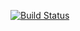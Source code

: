 [![Build Status](https://travis-ci.com/adawagrocka/testy-1.svg?branch=master)](https://travis-ci.com/adawagrocka/testy-1)
